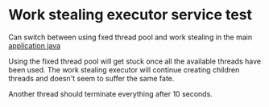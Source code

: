 # Work stealing executor service test

Can switch between using fxed thread pool and work stealing in the main [application java](src/main/java/test/WorkStealingPool/App.java)

Using the fixed thread pool will get stuck once all the available threads have been used. The work stealing executor will continue creating children threads and doesn't seem to suffer the same fate.

Another thread should terminate everything after 10 seconds.
